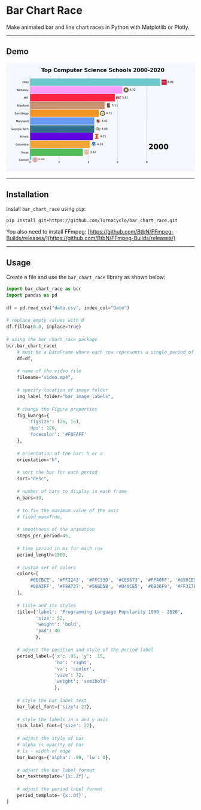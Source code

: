 # Bar Chart Race

Make animated bar and line chart races in Python with Matplotlib or Plotly.

---

## Demo

![img](demo.gif)

---

## Installation

Install `bar_chart_race` using `pip`:

```
pip install git+https://github.com/Tornacyclo/bar_chart_race.git
```

You also need to install
FFmpeg: [https://github.com/BtbN/FFmpeg-Builds/releases/](https://github.com/BtbN/FFmpeg-Builds/releases/)

---

## Usage

Create a file and use the `bar_chart_race` library as shown below:

```python
import bar_chart_race as bcr
import pandas as pd

df = pd.read_csv("data.csv", index_col="Date")

# replace empty values with 0
df.fillna(0.0, inplace=True)

# using the bar_chart_race package
bcr.bar_chart_race(
    # must be a DataFrame where each row represents a single period of time.
    df=df,

    # name of the video file
    filename="video.mp4",

    # specify location of image folder
    img_label_folder="bar_image_labels",

    # change the Figure properties
    fig_kwargs={
        'figsize': (26, 15),
        'dpi': 120,
        'facecolor': '#F8FAFF'
    },

    # orientation of the bar: h or v
    orientation="h",

    # sort the bar for each period
    sort="desc",

    # number of bars to display in each frame
    n_bars=10,

    # to fix the maximum value of the axis
    # fixed_max=True,

    # smoothness of the animation
    steps_per_period=45,

    # time period in ms for each row
    period_length=1500,

    # custom set of colors
    colors=[
        '#6ECBCE', '#FF2243', '#FFC33D', '#CE9673', '#FFA0FF', '#6501E5', '#F79522', '#699AF8', '#34718E', '#00DBCD',
        '#00A3FF', '#F8A737', '#56BD5B', '#D40CE5', '#6936F9', '#FF317B', '#0000F3', '#FFA0A0', '#31FF83', '#0556F3'
    ],

    # title and its styles
    title={'label': 'Programming Language Popularity 1990 - 2020',
           'size': 52,
           'weight': 'bold',
           'pad': 40
           },

    # adjust the position and style of the period label
    period_label={'x': .95, 'y': .15,
                  'ha': 'right',
                  'va': 'center',
                  'size': 72,
                  'weight': 'semibold'
                  },

    # style the bar label text
    bar_label_font={'size': 27},

    # style the labels in x and y axis
    tick_label_font={'size': 27},

    # adjust the style of bar
    # alpha is opacity of bar
    # ls - width of edge
    bar_kwargs={'alpha': .99, 'lw': 0},

    # adjust the bar label format
    bar_texttemplate='{x:.2f}',

    # adjust the period label format
    period_template='{x:.0f}',
)
```
